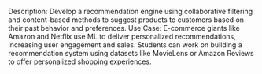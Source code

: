 Description: Develop a recommendation engine using collaborative filtering and content-based methods to suggest products to customers based on their past behavior and preferences. Use Case: E-commerce giants like Amazon and Netflix use ML to deliver personalized recommendations, increasing user engagement and sales. Students can work on building a recommendation system using datasets like MovieLens or Amazon Reviews to offer personalized shopping experiences.
